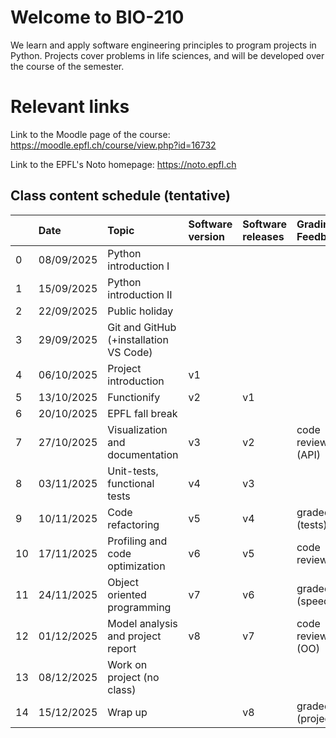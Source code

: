 # Welcome to BIO-210

We learn and apply software engineering principles to program projects in Python. Projects cover problems in life sciences, and will be developed over the course of the semester.

# Relevant links

Link to the Moodle page of the course: https://moodle.epfl.ch/course/view.php?id=16732

Link to the EPFL's Noto homepage: https://noto.epfl.ch

## Class content schedule (tentative)

|	          	|	Date	    |	Topic	| Software version | Software releases |  Grading / Feedback |
| :---        |    :---  |    :--- | :--- | :--- | :--- |
|	0	|	08/09/2025	|	Python introduction I	|
|	1	|	15/09/2025	|	Python introduction II	| 
|	2	|	22/09/2025	|	Public holiday	|
|	3	|	29/09/2025	|	Git	and GitHub (+installation VS Code) |
|	4	|	06/10/2025	|	Project introduction	| v1 | |
|	5	|	13/10/2025	|	Functionify	| v2 | v1 |  |
|	6	|	20/10/2025	|	EPFL fall break |
|	7	|	27/10/2025	|	Visualization and documentation	| v3 | v2 | code review (API) |
|	8	|	03/11/2025	|	Unit-tests, functional tests	| v4 | v3 | |
|	9	|	10/11/2025	|	Code refactoring	| v5 | v4 | graded (tests) |
|	10	|	17/11/2025	|	Profiling and code optimization	| v6 | v5 | code review  |
|	11	|	24/11/2025	|	Object oriented programming	| v7 | v6 | graded (speed)|
|	12	|	01/12/2025	|	Model analysis and project report | v8 | v7 | code review (OO) |
|	13	|	08/12/2025	|	Work on project (no class) |
|	14	|	15/12/2025	|	Wrap up	|  | v8 | graded (project) |